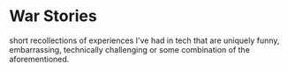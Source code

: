 # War Stories

short recollections of experiences I've had in tech that are uniquely funny, embarrassing, technically challenging or some combination of the aforementioned.
